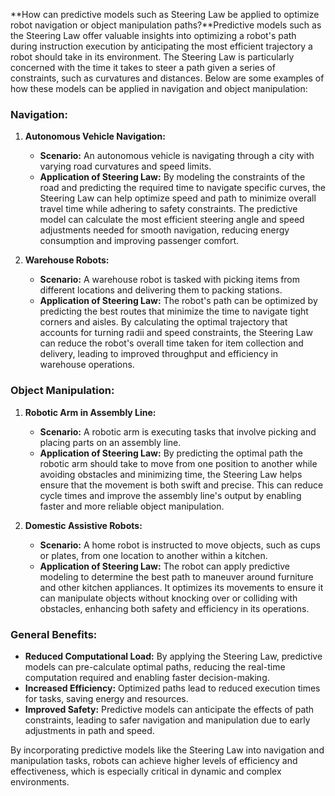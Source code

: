 **How can predictive models such as Steering Law be applied to optimize robot navigation or object manipulation paths?**Predictive models such as the Steering Law offer valuable insights into optimizing a robot's path during instruction execution by anticipating the most efficient trajectory a robot should take in its environment. The Steering Law is particularly concerned with the time it takes to steer a path given a series of constraints, such as curvatures and distances. Below are some examples of how these models can be applied in navigation and object manipulation:

### Navigation:

1. **Autonomous Vehicle Navigation:**
   - **Scenario:** An autonomous vehicle is navigating through a city with varying road curvatures and speed limits.
   - **Application of Steering Law:** By modeling the constraints of the road and predicting the required time to navigate specific curves, the Steering Law can help optimize speed and path to minimize overall travel time while adhering to safety constraints. The predictive model can calculate the most efficient steering angle and speed adjustments needed for smooth navigation, reducing energy consumption and improving passenger comfort.

2. **Warehouse Robots:**
   - **Scenario:** A warehouse robot is tasked with picking items from different locations and delivering them to packing stations.
   - **Application of Steering Law:** The robot's path can be optimized by predicting the best routes that minimize the time to navigate tight corners and aisles. By calculating the optimal trajectory that accounts for turning radii and speed constraints, the Steering Law can reduce the robot's overall time taken for item collection and delivery, leading to improved throughput and efficiency in warehouse operations.

### Object Manipulation:

1. **Robotic Arm in Assembly Line:**
   - **Scenario:** A robotic arm is executing tasks that involve picking and placing parts on an assembly line.
   - **Application of Steering Law:** By predicting the optimal path the robotic arm should take to move from one position to another while avoiding obstacles and minimizing time, the Steering Law helps ensure that the movement is both swift and precise. This can reduce cycle times and improve the assembly line's output by enabling faster and more reliable object manipulation.

2. **Domestic Assistive Robots:**
   - **Scenario:** A home robot is instructed to move objects, such as cups or plates, from one location to another within a kitchen.
   - **Application of Steering Law:** The robot can apply predictive modeling to determine the best path to maneuver around furniture and other kitchen appliances. It optimizes its movements to ensure it can manipulate objects without knocking over or colliding with obstacles, enhancing both safety and efficiency in its operations.

### General Benefits:

- **Reduced Computational Load:** By applying the Steering Law, predictive models can pre-calculate optimal paths, reducing the real-time computation required and enabling faster decision-making.
- **Increased Efficiency:** Optimized paths lead to reduced execution times for tasks, saving energy and resources.
- **Improved Safety:** Predictive models can anticipate the effects of path constraints, leading to safer navigation and manipulation due to early adjustments in path and speed.

By incorporating predictive models like the Steering Law into navigation and manipulation tasks, robots can achieve higher levels of efficiency and effectiveness, which is especially critical in dynamic and complex environments.
